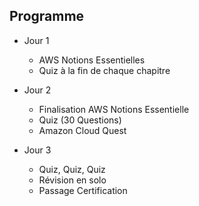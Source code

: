 ## Programme

- Jour 1

   - AWS Notions Essentielles
   - Quiz à la fin de chaque chapitre

- Jour 2

   - Finalisation AWS Notions Essentielle
   - Quiz (30 Questions)
   - Amazon Cloud Quest
 
- Jour 3

   - Quiz, Quiz, Quiz
   - Révision en solo
   - Passage Certification